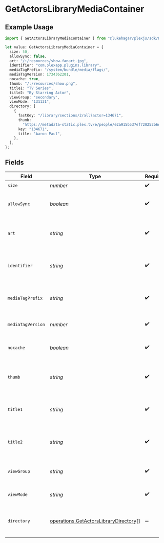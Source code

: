 # GetActorsLibraryMediaContainer

## Example Usage

```typescript
import { GetActorsLibraryMediaContainer } from "@lukehagar/plexjs/sdk/models/operations";

let value: GetActorsLibraryMediaContainer = {
  size: 50,
  allowSync: false,
  art: "/:/resources/show-fanart.jpg",
  identifier: "com.plexapp.plugins.library",
  mediaTagPrefix: "/system/bundle/media/flags/",
  mediaTagVersion: 1734362201,
  nocache: true,
  thumb: "/:/resources/show.png",
  title1: "TV Series",
  title2: "By Starring Actor",
  viewGroup: "secondary",
  viewMode: "131131",
  directory: [
    {
      fastKey: "/library/sections/2/all?actor=134671",
      thumb:
        "https://metadata-static.plex.tv/e/people/e2a915b537ef720252b6d408bc1f91b3.jpg",
      key: "134671",
      title: "Aaron Paul",
    },
  ],
};
```

## Fields

| Field                                                                                                 | Type                                                                                                  | Required                                                                                              | Description                                                                                           | Example                                                                                               |
| ----------------------------------------------------------------------------------------------------- | ----------------------------------------------------------------------------------------------------- | ----------------------------------------------------------------------------------------------------- | ----------------------------------------------------------------------------------------------------- | ----------------------------------------------------------------------------------------------------- |
| `size`                                                                                                | *number*                                                                                              | :heavy_check_mark:                                                                                    | N/A                                                                                                   | 50                                                                                                    |
| `allowSync`                                                                                           | *boolean*                                                                                             | :heavy_check_mark:                                                                                    | Indicates whether syncing is allowed.                                                                 | false                                                                                                 |
| `art`                                                                                                 | *string*                                                                                              | :heavy_check_mark:                                                                                    | URL for the background artwork of the media container.                                                | /:/resources/show-fanart.jpg                                                                          |
| `identifier`                                                                                          | *string*                                                                                              | :heavy_check_mark:                                                                                    | An plugin identifier for the media container.                                                         | com.plexapp.plugins.library                                                                           |
| `mediaTagPrefix`                                                                                      | *string*                                                                                              | :heavy_check_mark:                                                                                    | The prefix used for media tag resource paths.                                                         | /system/bundle/media/flags/                                                                           |
| `mediaTagVersion`                                                                                     | *number*                                                                                              | :heavy_check_mark:                                                                                    | The version number for media tags.                                                                    | 1734362201                                                                                            |
| `nocache`                                                                                             | *boolean*                                                                                             | :heavy_check_mark:                                                                                    | Specifies whether caching is disabled.                                                                | true                                                                                                  |
| `thumb`                                                                                               | *string*                                                                                              | :heavy_check_mark:                                                                                    | URL for the thumbnail image of the media container.                                                   | /:/resources/show.png                                                                                 |
| `title1`                                                                                              | *string*                                                                                              | :heavy_check_mark:                                                                                    | The primary title of the media container.                                                             | TV Series                                                                                             |
| `title2`                                                                                              | *string*                                                                                              | :heavy_check_mark:                                                                                    | The secondary title of the media container.                                                           | By Starring Actor                                                                                     |
| `viewGroup`                                                                                           | *string*                                                                                              | :heavy_check_mark:                                                                                    | Identifier for the view group layout.                                                                 | secondary                                                                                             |
| `viewMode`                                                                                            | *string*                                                                                              | :heavy_check_mark:                                                                                    | Identifier for the view mode.                                                                         | 131131                                                                                                |
| `directory`                                                                                           | [operations.GetActorsLibraryDirectory](../../../sdk/models/operations/getactorslibrarydirectory.md)[] | :heavy_minus_sign:                                                                                    | An array of actor entries for media items.                                                            |                                                                                                       |